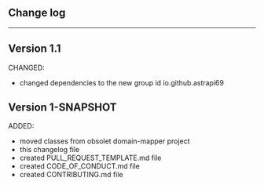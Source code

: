 ## Change log
----------------------


Version 1.1
-------------

CHANGED:

- changed dependencies to the new group id io.github.astrapi69

Version 1-SNAPSHOT
-------------

ADDED:
  
- moved classes from obsolet domain-mapper project
- this changelog file
- created PULL_REQUEST_TEMPLATE.md file
- created CODE_OF_CONDUCT.md file
- created CONTRIBUTING.md file


